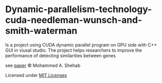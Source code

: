 # Dynamic-parallelism-technology-cuda-needleman-wunsch-and-smith-waterman
Is a project using CUDA dynamic parallel program on GPU side with C++ GUI in viusal studio.
The project helps researchers to improve the performance of detecting similarities between genes

see [paper](https://ieeexplore.ieee.org/document/7921938)
© Mohammed A. Shehab

Licensed under [MIT Licenses](LICENSE)
